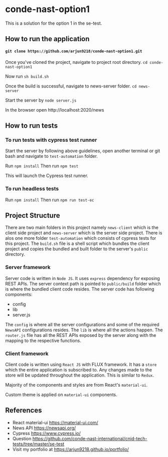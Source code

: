 # conde-nast-option1
This is a solution for the option 1 in the se-test.

## How to run the application

#### `git clone https://github.com/arjun9218/conde-nast-option1.git`

Once you've cloned the project, navigate to project root directory.
`cd conde-nast-option1`

Now run `sh build.sh`

Once the build is successful, navigate to news-server folder.
`cd news-server`

Start the server by `node server.js`

In the browser open http://localhost:2020/news

## How to run tests

### To run tests with cypress test runner
Start the server by following above guidelines, open another terminal or git bash and navigate to `test-automation` folder.

Run `npm install`
Then run `npm test`

This will launch the Cypress test runner.

### To run headless tests

Run `npm install`
Then run `npm run test-ec`

## Project Structure
There are two main folders in this project namely `news-client` which is the client side project and `news-server` which is the server side project.
There is alos one more folder `test-automation` which consists of cypress tests for this project.
The `build.sh` file is a shell script which bundles the client project and copies the bundled and built folder to the server's `public` directory.

### Server framework
Server code is written in `Node JS`. It uses `express` dependency for exposing REST APIs.
The server context path is pointed to `public/build` folder which is where the bundled client code resides.
The server code has following components:
 - config
 - lib
 - server.js

The `config` is where all the server configurations and some of the required `NewsAPI` configurations resides.
The `lib` is where all the actions happen. The `router.js` file has all the REST APIs exposed by the server along with the mapping to the respective functions.

### Client framework
Client code is written using `React JS` with FLUX framework.
It has a `store` which the entire application is subscribed to. Any changes made to the store will be updated throughout the application. This is similar to `Redux`.

Majority of the components and styles are from React's `material-ui`.

Custom theme is applied on `material-ui` components.

## References

 - React material-ui https://material-ui.com/
 - News API https://newsapi.org/
 - Cypress https://www.cypress.io/
 - Question https://github.com/conde-nast-international/cnid-tech-tests/tree/master/se-test
 - Visit my portfolio at https://arjun9218.github.io/portfolio/
